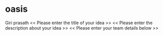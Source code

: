 # oasis
Giri prasath
<< Please enter the title of your idea >>
<< Please enter the description about your idea >>
<< Please enter your team details below >> 
